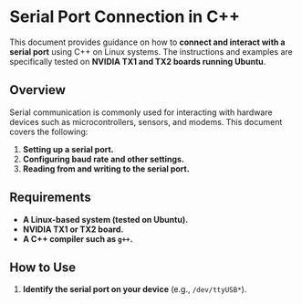 # Serial Port Connection in C++

This document provides guidance on how to **connect and interact with a serial port** using C++ on Linux systems. The instructions and examples are specifically tested on **NVIDIA TX1 and TX2 boards running Ubuntu**.

## Overview

Serial communication is commonly used for interacting with hardware devices such as microcontrollers, sensors, and modems. This document covers the following:

1. **Setting up a serial port.**
2. **Configuring baud rate and other settings.**
3. **Reading from and writing to the serial port.**

## Requirements

- **A Linux-based system (tested on Ubuntu).**
- **NVIDIA TX1 or TX2 board.**
- **A C++ compiler such as `g++`.**

## How to Use

1. **Identify the serial port on your device** (e.g., `/dev/ttyUSB*`).
